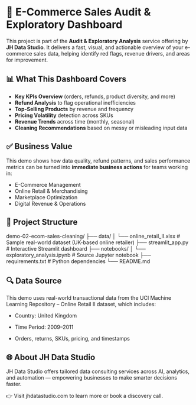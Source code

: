 # 🛒 E-Commerce Sales Audit & Exploratory Dashboard

This project is part of the **Audit & Exploratory Analysis** service offering by **JH Data Studio**. It delivers a fast, visual, and actionable overview of your e-commerce sales data, helping identify red flags, revenue drivers, and areas for improvement.

## 📊 What This Dashboard Covers

- **Key KPIs Overview** (orders, refunds, product diversity, and more)
- **Refund Analysis** to flag operational inefficiencies
- **Top-Selling Products** by revenue and frequency
- **Pricing Volatility** detection across SKUs
- **Revenue Trends** across time (monthly, seasonal)
- **Cleaning Recommendations** based on messy or misleading input data

## ✅ Business Value

This demo shows how data quality, refund patterns, and sales performance metrics can be turned into **immediate business actions** for teams working in:

- E-Commerce Management
- Online Retail & Merchandising
- Marketplace Optimization
- Digital Revenue & Operations

## 📁 Project Structure

demo-02-ecom-sales-cleaning/
├── data/
│   └── online_retail_II.xlsx         # Sample real-world dataset (UK-based online retailer)
├── streamlit_app.py                  # Interactive Streamlit dashboard
├── notebooks/
│   └── exploratory_analysis.ipynb    # Source Jupyter notebook
├── requirements.txt                  # Python dependencies
└── README.md

## 🔍 Data Source

This demo uses real-world transactional data from the UCI Machine Learning Repository – Online Retail II dataset, which includes:

- Country: United Kingdom

- Time Period: 2009–2011

- Orders, returns, SKUs, pricing, and timestamps

## 🌐 About JH Data Studio

JH Data Studio offers tailored data consulting services across AI, analytics, and automation — empowering businesses to make smarter decisions faster.

👉 Visit jhdatastudio.com to learn more or book a discovery call.